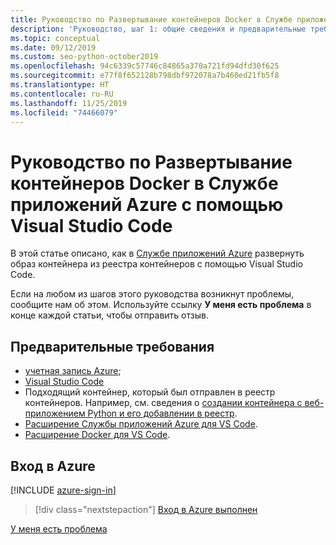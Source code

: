 ```yaml
---
title: Руководство по Развертывание контейнеров Docker в Службе приложений Azure с помощью Visual Studio Code
description: 'Руководство, шаг 1: общие сведения и предварительные требования.'
ms.topic: conceptual
ms.date: 09/12/2019
ms.custom: seo-python-october2019
ms.openlocfilehash: 94c6339c57746c84865a370a721fd94dfd30f625
ms.sourcegitcommit: e77f8f652128b798dbf972078a7b460ed21fb5f8
ms.translationtype: HT
ms.contentlocale: ru-RU
ms.lasthandoff: 11/25/2019
ms.locfileid: "74466079"
---
```

# <a name="tutorial-deploy-docker-containers-to-azure-app-service-with-visual-studio-code"></a>Руководство по Развертывание контейнеров Docker в Службе приложений Azure с помощью Visual Studio Code

В этой статье описано, как в [Службе приложений Azure](https://azure.microsoft.com/services/app-service/containers/) развернуть образ контейнера из реестра контейнеров с помощью Visual Studio Code.

Если на любом из шагов этого руководства возникнут проблемы, сообщите нам об этом. Используйте ссылку **У меня есть проблема** в конце каждой статьи, чтобы отправить отзыв.

## <a name="prerequisites"></a>Предварительные требования

- [учетная запись Azure](https://azure.microsoft.com/free/?utm_source=campaign&utm_campaign=vscode-tutorial-docker-extension&mktingSource=vscode-tutorial-docker-extension);
- [Visual Studio Code](https://code.visualstudio.com/)
- Подходящий контейнер, который был отправлен в реестр контейнеров. Например, см. сведения о [создании контейнера с веб-приложением Python и его добавлении в реестр](https://code.visualstudio.com/docs/python/tutorial-create-containers).
- [Расширение Службы приложений Azure для VS Code](https://marketplace.visualstudio.com/items?itemName=ms-azuretools.vscode-azureappservice).
- [Расширение Docker для VS Code](https://marketplace.visualstudio.com/items?itemName=ms-azuretools.vscode-docker).

## <a name="sign-in-to-azure"></a>Вход в Azure

[!INCLUDE [azure-sign-in](includes/azure-sign-in.md)]

> [!div class="nextstepaction"]
> [Вход в Azure выполнен](tutorial-deploy-containers-02.md)

[У меня есть проблема](https://www.research.net/r/PWZWZ52?tutorial=vscode-appservice-containers&step=01-verify-prerequisites)
